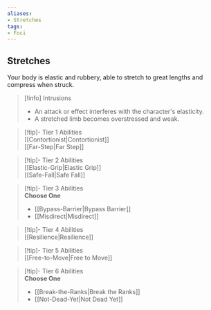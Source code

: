 ```yaml
---
aliases:
- Stretches
tags:
- Foci
---
```


  
## Stretches  
Your body is elastic and rubbery, able to stretch to great lengths and compress when struck.  

>[!info] Intrusions  
>- An attack or effect interferes with the character's elasticity.  
>- A stretched limb becomes overstressed and weak.  


>[!tip]- Tier 1 Abilities  
> [[Contortionist|Contortionist]]  
> [[Far-Step|Far Step]]  


>[!tip]- Tier 2 Abilities  
> [[Elastic-Grip|Elastic Grip]]  
> [[Safe-Fall|Safe Fall]]  


>[!tip]- Tier 3 Abilities  
> **Choose One**  
>- [[Bypass-Barrier|Bypass Barrier]]  
>- [[Misdirect|Misdirect]]  


>[!tip]- Tier 4 Abilities  
> [[Resilience|Resilience]]  


>[!tip]- Tier 5 Abilities  
> [[Free-to-Move|Free to Move]]  


>[!tip]- Tier 6 Abilities  
> **Choose One**  
>- [[Break-the-Ranks|Break the Ranks]]  
>- [[Not-Dead-Yet|Not Dead Yet]]